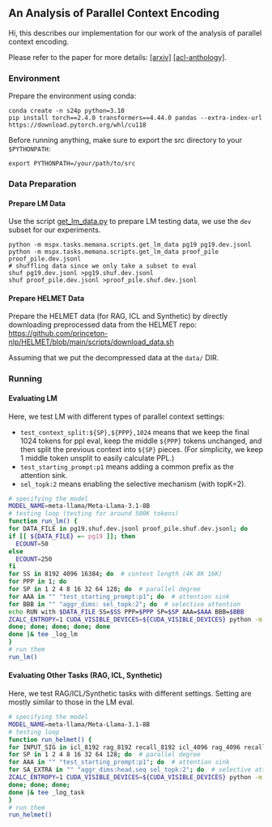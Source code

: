 ## An Analysis of Parallel Context Encoding

Hi, this describes our implementation for our work of the analysis of parallel context encoding.

Please refer to the paper for more details: [[arxiv]](https://arxiv.org/abs/2412.16545) [[acl-anthology]](https://aclanthology.org/2025.acl-long.485/).

### Environment

Prepare the environment using conda:

    conda create -n s24p python=3.10
    pip install torch==2.4.0 transformers==4.44.0 pandas --extra-index-url https://download.pytorch.org/whl/cu118

Before running anything, make sure to export the src directory to your `$PYTHONPATH`:

    export PYTHONPATH=/your/path/to/src

### Data Preparation

#### Prepare LM Data

Use the script [get_lm_data.py](../mspx/tasks/memana/scripts/get_lm_data.py) to prepare LM testing data, we use the `dev` subset for our experiments.

    python -m mspx.tasks.memana.scripts.get_lm_data pg19 pg19.dev.jsonl
    python -m mspx.tasks.memana.scripts.get_lm_data proof_pile proof_pile.dev.jsonl
    # shuffling data since we only take a subset to eval    
    shuf pg19.dev.jsonl >pg19.shuf.dev.jsonl
    shuf proof_pile.dev.jsonl >proof_pile.shuf.dev.jsonl

#### Prepare HELMET Data

Prepare the HELMET data (for RAG, ICL and Synthetic) by directly downloading preprocessed data from the HELMET repo: https://github.com/princeton-nlp/HELMET/blob/main/scripts/download_data.sh

Assuming that we put the decompressed data at the `data/` DIR.

### Running

#### Evaluating LM

Here, we test LM with different types of parallel context settings:
- `test_context_split:${SP},${PPP},1024` means that we keep the final 1024 tokens for ppl eval, keep the middle `${PPP}` tokens unchanged, and then split the previous context into `${SP}` pieces. (For simplicity, we keep 1 middle token unsplit to easily calculate PPL.)
- `test_starting_prompt:p1` means adding a common prefix as the attention sink.
- `sel_topk:2` means enabling the selective mechanism (with topK=2).

```bash
# specifying the model
MODEL_NAME=meta-llama/Meta-Llama-3.1-8B
# testing loop (testing for around 500K tokens)
function run_lm() {
for DATA_FILE in pg19.shuf.dev.jsonl proof_pile.shuf.dev.jsonl; do
if [[ ${DATA_FILE} =~ pg19 ]]; then
  ECOUNT=50
else
  ECOUNT=250
fi
for SS in 8192 4096 16384; do  # context length (4K 8K 16K)
for PPP in 1; do
for SP in 1 2 4 8 16 32 64 128; do  # parallel degree
for AAA in "" "test_starting_prompt:p1"; do  # attention sink
for BBB in "" "aggr_dims: sel_topk:2"; do  # selective attention
echo RUN with $DATA_FILE SS=$SS PPP=$PPP SP=$SP AAA=$AAA BBB=$BBB
ZCALC_ENTROPY=1 CUDA_VISIBLE_DEVICES=${CUDA_VISIBLE_DEVICES} python -m mspx.tasks.memana.run_ppl my_dtype:bf16 auto_device_map:1 my_device:0 model_name:mym:$MODEL_NAME input_file:$DATA_FILE inst_eval_count:$ECOUNT test_batch_size:1 test_seg_size:${SS} test_step_size:0 selatt.enabled:1 "test_context_split:${SP},${PPP},1024" $AAA $BBB
done; done; done; done; done
done |& tee _log_lm
}
# run them
run_lm()
```

#### Evaluating Other Tasks (RAG, ICL, Synthetic)

Here, we test RAG/ICL/Synthetic tasks with different settings. Setting are mostly similar to those in the LM eval.

```bash
# specifying the model
MODEL_NAME=meta-llama/Meta-Llama-3.1-8B
# testing loop
function run_helmet() {
for INPUT_SIG in icl_8192 rag_8192 recall_8192 icl_4096 rag_4096 recall_4096 icl_16K rag_16K recall_16K; do
for SP in 1 2 4 8 16 32 64 128; do  # parallel degree
for AAA in "" "test_starting_prompt:p1"; do  # attention sink
for SA_EXTRA in "" "aggr_dims:head,seq sel_topk:2"; do  # selective attention
ZCALC_ENTROPY=1 CUDA_VISIBLE_DEVICES=${CUDA_VISIBLE_DEVICES} python -m mspx.tasks.memana.run_helmet my_dtype:bf16 my_device:0 model_name:mym:$MODEL_NAME input_sig:$INPUT_SIG test_context_split:$SP $AAA selatt.enabled:1 $SA_EXTRA "str_header:RUN with $INPUT_SIG SP=$SP AAA=$AAA SA_EXTRA=$SA_EXTRA"
done; done; done;
done |& tee _log_task
}
# run them
run_helmet()
```
